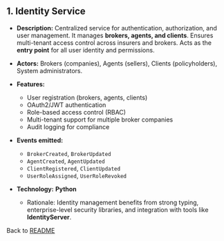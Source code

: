 ## 1. **Identity Service**

* **Description:**
  Centralized service for authentication, authorization, and user management. It manages **brokers, agents, and clients**. Ensures multi-tenant access control across insurers and brokers. Acts as the **entry point** for all user identity and permissions.
* **Actors:** Brokers (companies), Agents (sellers), Clients (policyholders), System administrators.
* **Features:**

  * User registration (brokers, agents, clients)
  * OAuth2/JWT authentication
  * Role-based access control (RBAC)
  * Multi-tenant support for multiple broker companies
  * Audit logging for compliance

* **Events emitted:**
  * `BrokerCreated`, `BrokerUpdated`
  * `AgentCreated`, `AgentUpdated`
  * `ClientRegistered`, `ClientUpdated`
  * `UserRoleAssigned`, `UserRoleRevoked`

* **Technology:** **Python**
  * Rationale: Identity management benefits from strong typing, enterprise-level security libraries, and integration with tools like **IdentityServer**.

Back to [README](/README.md)